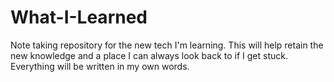 # What-I-Learned
Note taking repository for the new tech I'm learning. This will help retain the new knowledge and a place I can always look back to if I get stuck. Everything will be written in my own words.
